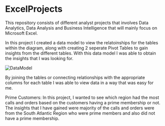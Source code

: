# ExcelProjects
This repository consists of different analyst projects that involves Data Analytics, Data Analysis and Business Intelligence that will mainly focus on Microsoft Excel.

In this project I created a data model to view the relatoinships for the tables within the diagram, along with creating 2 seperate Pivot Tables to gain insights from the different tables. With this data model I was able to obtain the insights that I was looking for.

![DataModel](https://user-images.githubusercontent.com/72324462/236376299-c212bed8-7760-45f9-8a16-c8da2ec9a066.png)

By joining the tables or connecting relationships with the appropriate columns for each table I was able to view data in a way that was easy for me. 

Prime Customers: In this project, I wanted to see which region had the most calls and orders based on the customers having a prime membership or not. The insights that I have gained were majority of the calls and orders were from the South Atlantic Region who were prime members and also did not have a prime membership. 


